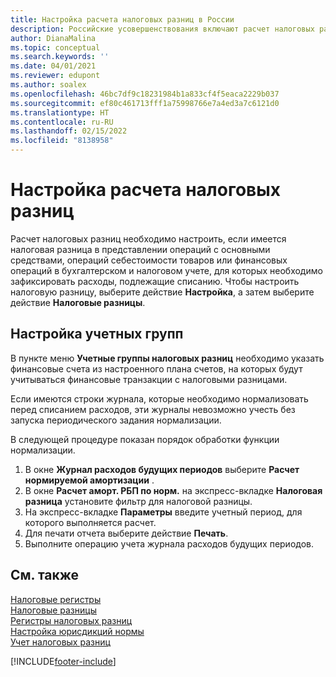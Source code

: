 ```yaml
---
title: Настройка расчета налоговых разниц в России
description: Российские усовершенствования включают расчет налоговых разниц по основным средствам.
author: DianaMalina
ms.topic: conceptual
ms.search.keywords: ''
ms.date: 04/01/2021
ms.reviewer: edupont
ms.author: soalex
ms.openlocfilehash: 46bc7df9c18231984b1a833cf4f5eaca2229b037
ms.sourcegitcommit: ef80c461713fff1a75998766e7a4ed3a7c6121d0
ms.translationtype: HT
ms.contentlocale: ru-RU
ms.lasthandoff: 02/15/2022
ms.locfileid: "8138958"
---
```

# <a name="setting-up-tax-difference-calculation"></a>Настройка расчета налоговых разниц

Расчет налоговых разниц необходимо настроить, если имеется налоговая разница в представлении операций с основными средствами, операций себестоимости товаров или финансовых операций в бухгалтерском и налоговом учете, для которых необходимо зафиксировать расходы, подлежащие списанию. Чтобы настроить налоговую разницу, выберите действие **Настройка**, а затем выберите действие **Налоговые разницы**.

## <a name="setting-up-posting-groups"></a>Настройка учетных групп

В пункте меню **Учетные группы налоговых разниц** необходимо указать финансовые счета из настроенного плана счетов, на которых будут учитываться финансовые транзакции с налоговыми разницами.

Если имеются строки журнала, которые необходимо нормализовать перед списанием расходов, эти журналы невозможно учесть без запуска периодического задания нормализации.

В следующей процедуре показан порядок обработки функции нормализации.

1. В окне **Журнал расходов будущих периодов** выберите **Расчет нормируемой амортизации** .
2. В окне **Расчет аморт. РБП по норм.** на экспресс-вкладке **Налоговая разница** установите фильтр для налоговой разницы.
3. На экспресс-вкладке **Параметры** введите учетный период, для которого выполняется расчет.
4. Для печати отчета выберите действие **Печать**.
5. Выполните операцию учета журнала расходов будущих периодов.

## <a name="see-also"></a>См. также

[Налоговые регистры](Tax-Registers.md)  
[Налоговые разницы](Tax-Differences.md)  
[Регистры налоговых разниц](Tax-Difference-Registers.md)  
[Настройка юрисдикций нормы](How-to-Set-Up-Norm-Jurisdictions.md)  
[Учет налоговых разниц](How-to-Post-Tax-Differences.md)  


[!INCLUDE[footer-include](../../includes/footer-banner.md)]